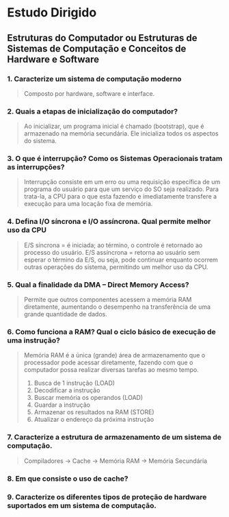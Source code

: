 <h1>Estudo Dirigido</h1>
<h2>Estruturas do Computador ou Estruturas de Sistemas de Computação e Conceitos de Hardware e Software</h2>

<h3>1. Caracterize um sistema de computação moderno</h3>

> Composto por hardware, software e interface.

<h3>2. Quais a etapas de inicialização do computador?</h3>

> Ao inicializar, um programa inicial é chamado (bootstrap), que é armazenado na memória secundária. Ele inicializa todos os aspectos do sistema.

<h3>3. O que é interrupção? Como os Sistemas Operacionais tratam as interrupções?</h3>

> Interrupção consiste em um erro ou uma requisição específica de um programa do usuário para que um serviço do SO seja realizado. Para trata-la, a CPU para o que esta fazendo e imediatamente transfere a execução para uma locação fixa de memória.

<h3>4. Defina I/O síncrona e I/O assíncrona. Qual permite melhor uso da CPU</h3>

> E/S síncrona = é iniciada; ao término, o controle é retornado ao processo do usuário.
> E/S assíncrona = retorna ao usuário sem esperar o término da E/S, ou seja, pode continuar enquanto ocorrem outras operações do sistema, permitindo um melhor uso da CPU.

<h3>5. Qual a finalidade da DMA – Direct Memory Access? </h3>

> Permite que outros componentes acessem a memória RAM diretamente, aumentando o desempenho na transferência de uma grande quantidade de dados.

<h3>6. Como funciona a RAM? Qual o ciclo básico de execução de uma instrução? </h3>

> Memória RAM é a única (grande) área de armazenamento que o processador pode acessar diretamente, fazendo com que o computador possa realizar diversas tarefas ao mesmo tempo.
> 1. Busca de 1 instrução (LOAD)
> 2. Decodificar a instrução
> 3. Buscar memória os operandos (LOAD)
> 4. Guardar a instrução
> 5. Armazenar os resultados na RAM (STORE)
> 6. Atualizar o endereço da próxima instrução

<h3>7. Caracterize a estrutura de armazenamento de um sistema de computação.</h3>

> Compiladores -> Cache -> Memória RAM -> Memória Secundária

<h3>8. Em que consiste o uso de cache?</h3>

<h3>9. Caracterize os diferentes tipos de proteção de hardware suportados em um sistema de computação.</h3>
